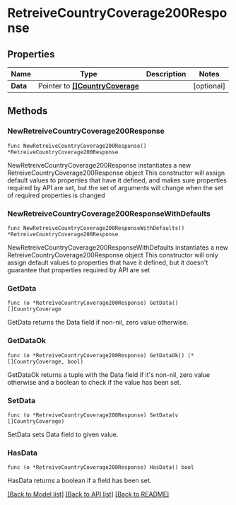# RetreiveCountryCoverage200Response

## Properties

Name | Type | Description | Notes
------------ | ------------- | ------------- | -------------
**Data** | Pointer to [**[]CountryCoverage**](CountryCoverage.md) |  | [optional] 

## Methods

### NewRetreiveCountryCoverage200Response

`func NewRetreiveCountryCoverage200Response() *RetreiveCountryCoverage200Response`

NewRetreiveCountryCoverage200Response instantiates a new RetreiveCountryCoverage200Response object
This constructor will assign default values to properties that have it defined,
and makes sure properties required by API are set, but the set of arguments
will change when the set of required properties is changed

### NewRetreiveCountryCoverage200ResponseWithDefaults

`func NewRetreiveCountryCoverage200ResponseWithDefaults() *RetreiveCountryCoverage200Response`

NewRetreiveCountryCoverage200ResponseWithDefaults instantiates a new RetreiveCountryCoverage200Response object
This constructor will only assign default values to properties that have it defined,
but it doesn't guarantee that properties required by API are set

### GetData

`func (o *RetreiveCountryCoverage200Response) GetData() []CountryCoverage`

GetData returns the Data field if non-nil, zero value otherwise.

### GetDataOk

`func (o *RetreiveCountryCoverage200Response) GetDataOk() (*[]CountryCoverage, bool)`

GetDataOk returns a tuple with the Data field if it's non-nil, zero value otherwise
and a boolean to check if the value has been set.

### SetData

`func (o *RetreiveCountryCoverage200Response) SetData(v []CountryCoverage)`

SetData sets Data field to given value.

### HasData

`func (o *RetreiveCountryCoverage200Response) HasData() bool`

HasData returns a boolean if a field has been set.


[[Back to Model list]](../README.md#documentation-for-models) [[Back to API list]](../README.md#documentation-for-api-endpoints) [[Back to README]](../README.md)


